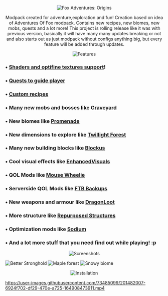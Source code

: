 <center>

![Fox Adventures: Origins](https://imgur.com/b6fZVfW.png)

</center>

<center>

Modpack created for adventure,exploration and fun! Creation based on idea of Adventures Of Fox modpack. Contains new recipes, new biomes, new mobs, quests and a lot more! This project is rolling release like it was with previous version, basically it will have many many updates breaking or not and also starts out as just modpack without configs anything big, but every feature will be added through updates.

</center>

<center>

![Features](https://imgur.com/fjMDhgy.png)

</center>


### • [Shaders and optifine textures support](https://www.curseforge.com/minecraft/modpacks/fabulously-optimized)!  

### • [Quests to guide player](https://www.curseforge.com/minecraft/mc-mods/hardcore-questing-mode)

### • [Custom recipes](https://www.curseforge.com/minecraft/mc-mods/kubejs)

### • Many new mobs and bosses like [Graveyard](https://www.curseforge.com/minecraft/mc-mods/the-graveyard-biomes-fabric) 

### • New biomes like [Promenade](https://www.curseforge.com/minecraft/mc-mods/promenade)

### • New dimensions to explore like [Twillight Forest](https://www.curseforge.com/minecraft/mc-mods/the-twilight-forest)

### • Many new building blocks like [Blockus](https://www.curseforge.com/minecraft/mc-mods/blockus)  

### • Cool visual effects like [EnhancedVisuals](https://www.curseforge.com/minecraft/mc-mods/enhancedvisuals)  

### • QOL Mods like [Mouse Wheelie](https://www.curseforge.com/minecraft/mc-mods/mouse-wheelie) 

### • Serverside QOL Mods like [FTB Backups](https://www.curseforge.com/minecraft/mc-mods/ftb-backups-2)  

### • New weapons and armour like [DragonLoot](https://www.curseforge.com/minecraft/mc-mods/dragonloot) 

### • More structure like [Repurposed Structures](https://www.curseforge.com/minecraft/mc-mods/repurposed-structures-fabric)  

### • Optimization mods like [Sodium](https://www.curseforge.com/minecraft/mc-mods/sodium)  

### • And a lot more stuff that you need find out while playing! :p  

<center>

![Screenshots](https://imgur.com/oQpIALo.png)

</center>


![Better Stronghold](https://imgur.com/ejJNSE0.png)
![Maple forest](https://imgur.com/a2NQfGg.png)
![Snowy biome](https://imgur.com/9adkjyF.png)

<center>

![Installation](https://i.imgur.com/NhOkMyG.png)

</center>

https://user-images.githubusercontent.com/73485099/201482007-6924f702-df29-470e-a725-164908473911.mp4


